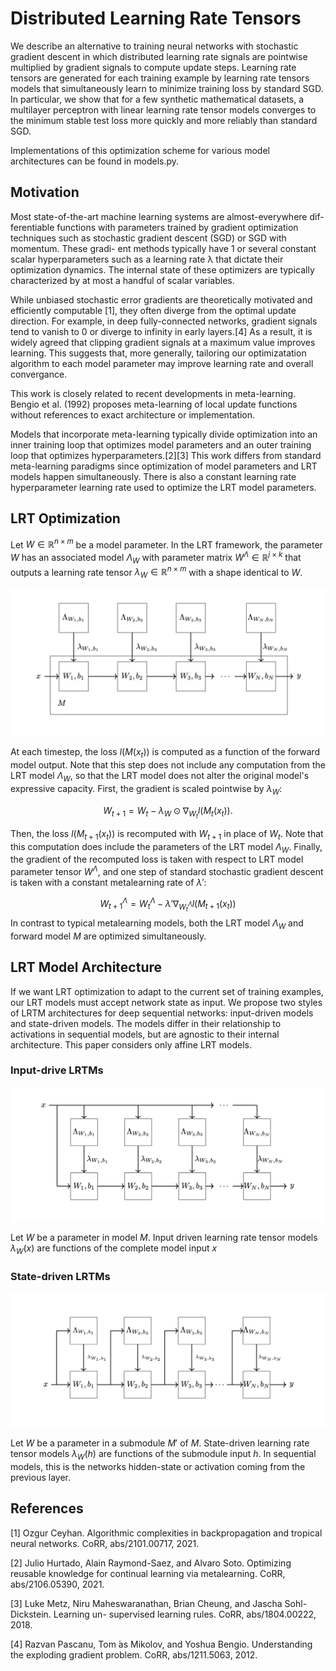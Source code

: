 # Distributed Learning Rate Tensors

We describe an alternative to training neural networks with stochastic 
gradient descent in which distributed learning rate signals are pointwise
multiplied by gradient signals to compute update steps. Learning rate tensors
are generated for each training example by learning rate tensors models that
simultaneously learn to minimize training loss by standard SGD. In particular,
we show that for a few synthetic mathematical datasets, a multilayer perceptron 
with linear learning rate tensor models converges to the minimum stable
test loss more quickly and more reliably than standard SGD.

Implementations of this optimization scheme for various model architectures can be found in models.py.

## Motivation

Most state-of-the-art machine learning systems are almost-everywhere dif-
ferentiable functions with parameters trained by gradient optimization techniques
such as stochastic gradient descent (SGD) or SGD with momentum. These gradi-
ent methods typically have 1 or several constant scalar hyperparameters such as
a learning rate λ that dictate their optimization dynamics. The internal state of
these optimizers are typically characterized by at most a handful of scalar variables.

While unbiased stochastic error gradients are theoretically motivated and efficiently
computable [1], they often diverge from the optimal update direction. For example,
in deep fully-connected networks, gradient signals tend to vanish to 0 or diverge to
infinity in early layers.[4] As a result, it is widely agreed that clipping gradient signals at
a maximum value improves learning. This suggests that, more generally, tailoring our optimizatation algorithm to each model parameter may improve learning rate and overall convergance.

This work is closely related to recent developments in meta-learning. Bengio et
al. (1992) proposes meta-learning of local update functions without references to
exact architecture or implementation.

Models that incorporate meta-learning typically divide optimization into an
inner training loop that optimizes model parameters and an outer training loop
that optimizes hyperparameters.[2][3] This work differs from standard meta-learning paradigms since optimization of model parameters and LRT models happen simultaneously. There is also a
constant learning rate hyperparameter learning rate used to optimize the LRT model parameters.

## LRT Optimization

Let $W \in \mathbb{R}^{n \times m}$ be a model parameter. In the LRT framework, the parameter $W$ has an associated model $\Lambda_W$ with parameter matrix $W^\Lambda \in \mathbb{R}^{j \times k}$ that outputs a learning rate tensor $\lambda_W \in \mathbb{R}^{n \times m}$ with a shape identical to $W$.

![alt text](https://raw.githubusercontent.com/henrysteinitz/lr_tensors/main/architecture.png)

At each timestep, the loss $l(M(x_t))$ is computed as a function of the forward model output. Note that this step does not include any computation from the LRT model $\Lambda_W$, so that the LRT model does not alter the original model's expressive capacity. First, the gradient is scaled pointwise by $\lambda_W$:

$$W_{t+ 1} = W_{t} - \lambda_W \odot \nabla_{W_t} l(M_t(x_t)).$$

Then, the loss $l(M_{t+1}(x_t))$ is recomputed with $W_{t + 1}$ in place of $W_{t}$. Note that this computation does include the parameters of the LRT model $\Lambda_W$. Finally, the gradient of the recomputed loss is taken with respect to LRT model parameter tensor $W^\Lambda$, and one step of standard stochastic gradient descent is taken with a constant metalearning rate of $\lambda'$:

$$W^\Lambda_{t+1} = W^\Lambda_{t} - \lambda' \nabla_{W^\Lambda_{t}}l(M_{t+1}(x_t))$$
In contrast to typical metalearning models, both the LRT model $\Lambda_W$ and forward model $M$ are optimized simultaneously.

## LRT Model Architecture

If we want LRT optimization to adapt to the current set of training examples, our LRT models must accept network state as input. We propose two styles of LRTM architectures for deep sequential networks: input-driven models and state-driven models. The models differ in their relationship to activations in sequential models, but are agnostic to their internal architecture. This paper considers only affine LRT models.

### Input-drive LRTMs

![alt text](https://raw.githubusercontent.com/henrysteinitz/lr_tensors/main/input_driven_architecture.png)

Let $W$ be a parameter in model $M$. Input driven learning rate tensor models $\lambda_W(x)$ are functions of the complete model input $x$


### State-driven LRTMs

![alt text](https://raw.githubusercontent.com/henrysteinitz/lr_tensors/main/state_driven_architecture.png)

Let $W$ be a parameter in a submodule $M'$ of $M$. State-driven learning rate tensor models $\lambda_W(h)$ are functions of the submodule input $h$. In sequential models, this is the networks hidden-state or activation coming from the previous layer. 

## References 

[1] Ozgur Ceyhan. Algorithmic complexities in backpropagation and tropical neural networks.
CoRR, abs/2101.00717, 2021.

[2] Julio Hurtado, Alain Raymond-Saez, and Alvaro Soto. Optimizing reusable knowledge for
continual learning via metalearning. CoRR, abs/2106.05390, 2021.

[3] Luke Metz, Niru Maheswaranathan, Brian Cheung, and Jascha Sohl-Dickstein. Learning un-
supervised learning rules. CoRR, abs/1804.00222, 2018.

[4] Razvan Pascanu, Tom ́as Mikolov, and Yoshua Bengio. Understanding the exploding gradient
problem. CoRR, abs/1211.5063, 2012.
